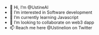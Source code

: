 - 👋 Hi, I’m @UstineAI
- 👀 I’m interested in Software development 
- 🌱 I’m currently learning Javascript
- 💞️ I’m looking to collaborate on web3 dapp
- 📫 Reach me here @Ustinelion on Twitter

<!---
UstineAI/UstineAI is a ✨ special ✨ repository because its `README.md` (this file) appears on your GitHub profile.
You can click the Preview link to take a look at your changes.
--->
